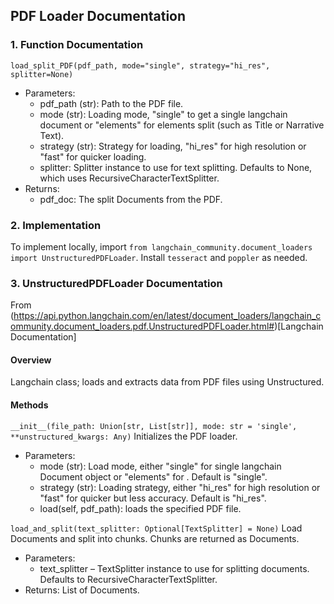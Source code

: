 ## PDF Loader Documentation

### 1. Function Documentation

`load_split_PDF(pdf_path, mode="single", strategy="hi_res", splitter=None)`

- Parameters:
  - pdf_path (str): Path to the PDF file.
  - mode (str): Loading mode, "single" to get a single langchain document or "elements" for elements split (such as Title or Narrative Text).
  - strategy (str): Strategy for loading, "hi_res" for high resolution or "fast" for quicker loading.
  - splitter: Splitter instance to use for text splitting. Defaults to None, which uses RecursiveCharacterTextSplitter.
- Returns:
  - pdf_doc: The split Documents from the PDF.

### 2. Implementation

To implement locally, import `from langchain_community.document_loaders import UnstructuredPDFLoader`. Install `tesseract` and `poppler` as needed.

### 3. UnstructuredPDFLoader Documentation

From (https://api.python.langchain.com/en/latest/document_loaders/langchain_community.document_loaders.pdf.UnstructuredPDFLoader.html#)[Langchain Documentation]

#### Overview

Langchain class; loads and extracts data from PDF files using Unstructured.

#### Methods

`__init__(file_path: Union[str, List[str]], mode: str = 'single', **unstructured_kwargs: Any)`
Initializes the PDF loader.

- Parameters:
  - mode (str): Load mode, either "single" for single langchain Document object or "elements" for . Default is "single".
  - strategy (str): Loading strategy, either "hi_res" for high resolution or "fast" for quicker but less accuracy. Default is "hi_res".
  - load(self, pdf_path): loads the specified PDF file.

`load_and_split(text_splitter: Optional[TextSplitter] = None)`
Load Documents and split into chunks. Chunks are returned as Documents.

- Parameters:
  - text_splitter – TextSplitter instance to use for splitting documents. Defaults to RecursiveCharacterTextSplitter.
- Returns: List of Documents.
